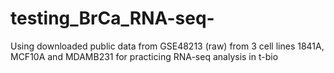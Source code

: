 # testing_BrCa_RNA-seq-
Using downloaded public data from GSE48213 (raw) from 3 cell lines 1841A, MCF10A and MDAMB231 for practicing RNA-seq analysis in t-bio 
